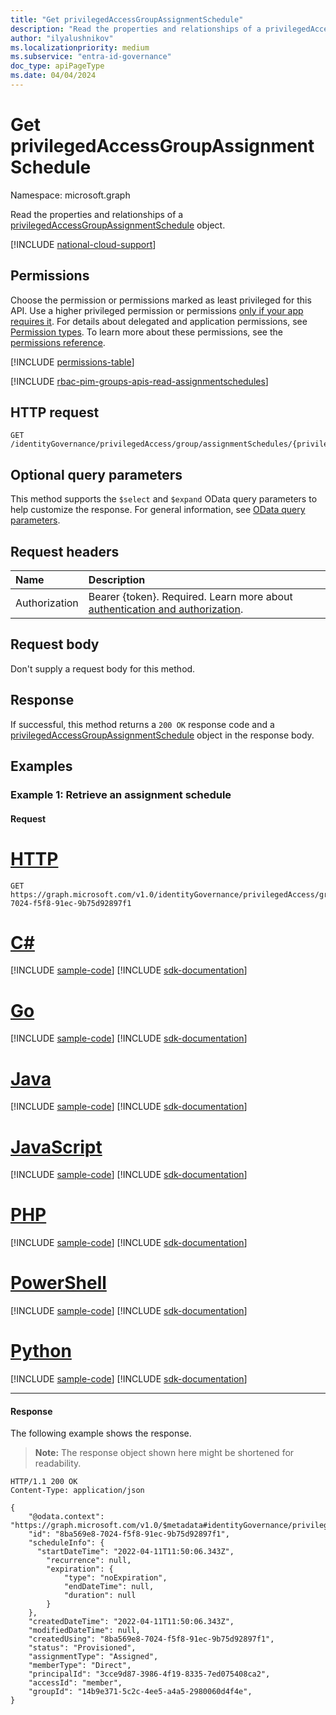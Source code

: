 ```yaml
---
title: "Get privilegedAccessGroupAssignmentSchedule"
description: "Read the properties and relationships of a privilegedAccessGroupAssignmentSchedule object."
author: "ilyalushnikov"
ms.localizationpriority: medium
ms.subservice: "entra-id-governance"
doc_type: apiPageType
ms.date: 04/04/2024
---
```


# Get privilegedAccessGroupAssignmentSchedule
Namespace: microsoft.graph

Read the properties and relationships of a [privilegedAccessGroupAssignmentSchedule](../resources/privilegedaccessgroupassignmentschedule.md) object.

[!INCLUDE [national-cloud-support](../../includes/all-clouds.md)]

## Permissions
Choose the permission or permissions marked as least privileged for this API. Use a higher privileged permission or permissions [only if your app requires it](/graph/permissions-overview#best-practices-for-using-microsoft-graph-permissions). For details about delegated and application permissions, see [Permission types](/graph/permissions-overview#permission-types). To learn more about these permissions, see the [permissions reference](/graph/permissions-reference).

<!-- { "blockType": "permissions", "name": "privilegedaccessgroupassignmentschedule_get" } -->
[!INCLUDE [permissions-table](../includes/permissions/privilegedaccessgroupassignmentschedule-get-permissions.md)]

[!INCLUDE [rbac-pim-groups-apis-read-assignmentschedules](../includes/rbac-for-apis/rbac-pim-groups-apis-read-assignmentschedules.md)]

## HTTP request

<!-- {
  "blockType": "ignored"
}
-->
```http
GET /identityGovernance/privilegedAccess/group/assignmentSchedules/{privilegedAccessGroupAssignmentScheduleId}
```

## Optional query parameters
This method supports the `$select` and `$expand` OData query parameters to help customize the response. For general information, see [OData query parameters](/graph/query-parameters).

## Request headers
|Name|Description|
|:---|:---|
|Authorization|Bearer {token}. Required. Learn more about [authentication and authorization](/graph/auth/auth-concepts).|

## Request body
Don't supply a request body for this method.

## Response

If successful, this method returns a `200 OK` response code and a [privilegedAccessGroupAssignmentSchedule](../resources/privilegedaccessgroupassignmentschedule.md) object in the response body.

## Examples

### Example 1: Retrieve an assignment schedule

#### Request
# [HTTP](#tab/http)
<!-- {
  "blockType": "request",
  "name": "get_privilegedaccessgroupassignmentschedule"
}
-->
```http
GET https://graph.microsoft.com/v1.0/identityGovernance/privilegedAccess/group/assignmentSchedules/8ba569e8-7024-f5f8-91ec-9b75d92897f1
```

# [C#](#tab/csharp)
[!INCLUDE [sample-code](../includes/snippets/csharp/get-privilegedaccessgroupassignmentschedule-csharp-snippets.md)]
[!INCLUDE [sdk-documentation](../includes/snippets/snippets-sdk-documentation-link.md)]

# [Go](#tab/go)
[!INCLUDE [sample-code](../includes/snippets/go/get-privilegedaccessgroupassignmentschedule-go-snippets.md)]
[!INCLUDE [sdk-documentation](../includes/snippets/snippets-sdk-documentation-link.md)]

# [Java](#tab/java)
[!INCLUDE [sample-code](../includes/snippets/java/get-privilegedaccessgroupassignmentschedule-java-snippets.md)]
[!INCLUDE [sdk-documentation](../includes/snippets/snippets-sdk-documentation-link.md)]

# [JavaScript](#tab/javascript)
[!INCLUDE [sample-code](../includes/snippets/javascript/get-privilegedaccessgroupassignmentschedule-javascript-snippets.md)]
[!INCLUDE [sdk-documentation](../includes/snippets/snippets-sdk-documentation-link.md)]

# [PHP](#tab/php)
[!INCLUDE [sample-code](../includes/snippets/php/get-privilegedaccessgroupassignmentschedule-php-snippets.md)]
[!INCLUDE [sdk-documentation](../includes/snippets/snippets-sdk-documentation-link.md)]

# [PowerShell](#tab/powershell)
[!INCLUDE [sample-code](../includes/snippets/powershell/get-privilegedaccessgroupassignmentschedule-powershell-snippets.md)]
[!INCLUDE [sdk-documentation](../includes/snippets/snippets-sdk-documentation-link.md)]

# [Python](#tab/python)
[!INCLUDE [sample-code](../includes/snippets/python/get-privilegedaccessgroupassignmentschedule-python-snippets.md)]
[!INCLUDE [sdk-documentation](../includes/snippets/snippets-sdk-documentation-link.md)]

---

#### Response
The following example shows the response.
>**Note:** The response object shown here might be shortened for readability.
<!-- {
  "blockType": "response",
  "truncated": true,
  "@odata.type": "microsoft.graph.privilegedAccessGroupAssignmentSchedule"
}
-->
```http
HTTP/1.1 200 OK
Content-Type: application/json

{
    "@odata.context": "https://graph.microsoft.com/v1.0/$metadata#identityGovernance/privilegedAccess/group/assignmentSchedules/$entity",
    "id": "8ba569e8-7024-f5f8-91ec-9b75d92897f1",
    "scheduleInfo": {
      "startDateTime": "2022-04-11T11:50:06.343Z",
        "recurrence": null,
        "expiration": {
            "type": "noExpiration",
            "endDateTime": null,
            "duration": null
        }
    },
    "createdDateTime": "2022-04-11T11:50:06.343Z",
    "modifiedDateTime": null,
    "createdUsing": "8ba569e8-7024-f5f8-91ec-9b75d92897f1",
    "status": "Provisioned",
    "assignmentType": "Assigned",
    "memberType": "Direct",
    "principalId": "3cce9d87-3986-4f19-8335-7ed075408ca2",
    "accessId": "member",
    "groupId": "14b9e371-5c2c-4ee5-a4a5-2980060d4f4e",
}
```

